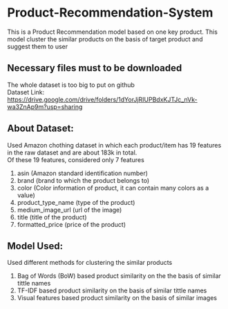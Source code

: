 # Product-Recommendation-System
This is a Product Recommendation model based on one key product. This model cluster the similar products on the basis of target product and suggest them to user

## Necessary files must to be downloaded 
The whole dataset is too big to put on github <br>
Dataset Link: https://drive.google.com/drive/folders/1dYorJjRIUPBdxKJTJc_nVk-wa3ZnAp9m?usp=sharing


## About Dataset:
Used Amazon chothing dataset in which each product/item has 19 features in the raw dataset and are about 183k in total. <br>
Of these 19 features, considered only 7 features
1. asin (Amazon standard identification number) 
2. brand (brand to which the product belongs to) 
3. color (Color information of product, it can contain many colors as a value) 
4. product_type_name (type of the product) 
5. medium_image_url (url of the image) 
6. title (title of the product) 
7. formatted_price (price of the product)

## Model Used:
Used different methods for clustering the similar products 
1. Bag of Words (BoW) based product similarity on the the basis of similar tittle names
2. TF-IDF based product similarity on the basis of similar tittle names
3. Visual features based product similarity on the basis of similar images 


